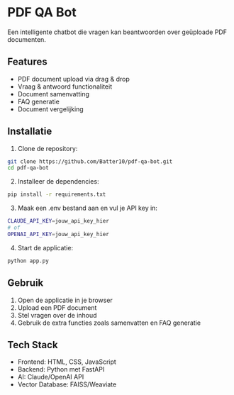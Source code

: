 # PDF QA Bot

Een intelligente chatbot die vragen kan beantwoorden over geüploade PDF documenten.

## Features

- PDF document upload via drag & drop
- Vraag & antwoord functionaliteit
- Document samenvatting
- FAQ generatie
- Document vergelijking

## Installatie

1. Clone de repository:
```bash
git clone https://github.com/Batter10/pdf-qa-bot.git
cd pdf-qa-bot
```

2. Installeer de dependencies:
```bash
pip install -r requirements.txt
```

3. Maak een .env bestand aan en vul je API key in:
```bash
CLAUDE_API_KEY=jouw_api_key_hier
# of
OPENAI_API_KEY=jouw_api_key_hier
```

4. Start de applicatie:
```bash
python app.py
```

## Gebruik

1. Open de applicatie in je browser
2. Upload een PDF document
3. Stel vragen over de inhoud
4. Gebruik de extra functies zoals samenvatten en FAQ generatie

## Tech Stack

- Frontend: HTML, CSS, JavaScript
- Backend: Python met FastAPI
- AI: Claude/OpenAI API
- Vector Database: FAISS/Weaviate